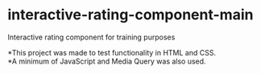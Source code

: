 # interactive-rating-component-main
Interactive rating component for training purposes

*This project was made to test functionality in HTML and CSS.</br>
*A minimum of JavaScript and Media Query was also used.

